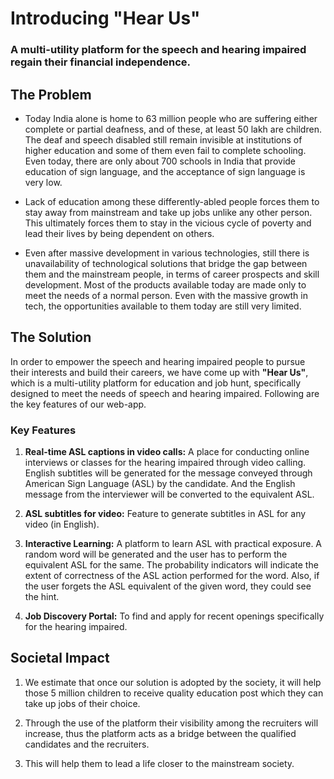 # Introducing "Hear Us"
### A multi-utility platform for the speech and hearing impaired regain their financial independence.

## The Problem
- Today India alone is home to 63 million people who are suffering either complete or partial deafness, and of these, at least 50 lakh are children. The deaf and speech disabled still remain invisible at institutions of higher education and some of them even fail to complete schooling. Even today, there are only about 700 schools in India that provide education of sign language, and the acceptance of sign language is very low.

- Lack of education among these differently-abled people forces them to stay away from mainstream and take up jobs unlike any other person. This ultimately forces them to stay in the vicious cycle of poverty and lead their lives by being dependent on others.

- Even after massive development in various technologies, still there is unavailability of technological solutions that bridge the gap between them and the mainstream people, in terms of career prospects and skill development. Most of the products available today are made only to meet the needs of a normal person. Even with the massive growth in tech, the opportunities available to them today are still very limited.

## The Solution

In order to empower the speech and hearing impaired people to pursue their interests and build their careers, we have come up with **"Hear Us"**, which is a multi-utility platform for education and job hunt, specifically designed to meet the needs of speech and hearing impaired. Following are the key features of our web-app.

### Key Features
1. **Real-time ASL captions in video calls:**
A place for conducting online interviews or classes for the hearing impaired through video calling. English subtitles will be generated for the message conveyed through American Sign Language (ASL) by the candidate. And the English message from the interviewer will be converted to the equivalent ASL.

2. **ASL subtitles for video:**
Feature to generate subtitles in ASL for any video (in English).

3. **Interactive Learning:**
A platform to learn ASL with practical exposure. A random word will be generated and the user has to perform the equivalent ASL for the same. The probability indicators will indicate the extent of correctness of the ASL action performed for the word. Also, if the user forgets the ASL equivalent of the given word, they could see the hint.

4. **Job Discovery Portal:**
To find and apply for recent openings specifically for the hearing impaired.

## Societal Impact

1. We estimate that once our solution is adopted by the society, it will help those 5 million children to receive quality education post which they can take up jobs of their choice.

2. Through the use of the platform their visibility among the recruiters will increase, thus the platform acts as a bridge between the qualified candidates and the recruiters.

3. This will help them to lead a life closer to the mainstream society.